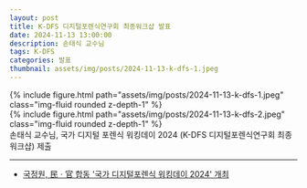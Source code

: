 ```yaml
---
layout: post
title: K-DFS 디지털포렌식연구회 최종워크샵 발표
date: 2024-11-13 13:00:00
description: 손태식 교수님
tags: K-DFS
categories: 발표
thumbnail: assets/img/posts/2024-11-13-k-dfs-1.jpeg
---
```


<div class="row mt-3">
    <div class="col-sm mt-3 mt-md-0">
        {% include figure.html path="assets/img/posts/2024-11-13-k-dfs-1.jpeg" class="img-fluid rounded z-depth-1" %}
    </div>
</div>

<div class="row mt-3">
    <div class="col-sm mt-3 mt-md-0">
        {% include figure.html path="assets/img/posts/2024-11-13-k-dfs-2.jpeg" class="img-fluid rounded z-depth-1" %}
    </div>
</div>

<div class="caption">
손태식 교수님, 국가 디지털 포렌식 워킹데이 2024 (K-DFS 디지털포렌식연구회 최종워크샵) 제출
</div>


<hr>

- [국정원, 民ㆍ官 합동 '국가 디지털포렌식 워킹데이 2024' 개최](https://www.nis.go.kr:4016/CM/1_4/view.do?seq=326)
